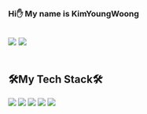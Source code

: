 ### Hi✋ My name is KimYoungWoong
<a href="https://velog.io/@highero-k" target="_blank"><img src="https://img.shields.io/badge/Velog-33ba91?style=flat-square&logo=V&logoColor=white"/></a>
<a href="https://mail.naver.com/" target="_blank"><img src="https://img.shields.io/badge/hero2626@naver.com-03C75A?style=flat-square&logo=Naver&logoColor=white"/></a>
<br><br><br>
🛠My Tech Stack🛠
---
<img src="https://img.shields.io/badge/Python-3766AB?style=flat-square&logo=Python&logoColor=white"/></a>
<img src="https://img.shields.io/badge/HTML-E34F26?style=flat-square&logo=HTML5&logoColor=white"/></a>
<img src="https://img.shields.io/badge/CSS-1572B6?style=flat-square&logo=CSS3&logoColor=white"/></a>
<img src="https://img.shields.io/badge/JavaScript-F7DF1E?style=flat-square&logo=JavaScript&logoColor=white"/></a>
<img src="https://img.shields.io/badge/React-61DAFB?style=flat-square&logo=React&logoColor=white"/></a>
